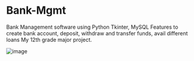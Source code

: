 # Bank-Mgmt
Bank Management software using Python Tkinter, MySQL
Features to create bank account, deposit, withdraw and transfer funds, avail different loans
My 12th grade major project.

![image](https://github.com/AadhithSridharan/Bank-Mgmt/assets/110449462/5d1b0871-ec6c-4320-a673-ae1402a3614b)
